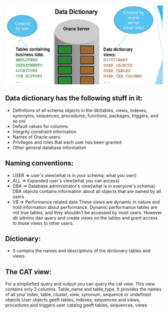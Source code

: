 ![Alt text](<../resources/data dictionary.png>)

## Data dictionary has the following stuff in it:
- Definitions of all schema objects in the db(tables, views, indexes, synonyms, sequences, procedures,
functions, packages, triggers, and so on)
- Default values for columns
- Integrity constraint information
- Names of Oracle users
- Privileges and roles that each user has been granted
- Other general database information

## Naming conventions:
- USER => user's view(what is in your schema; what you own)
- ALL => Expanded user's view(what you can access)
- DBA => Database administrator's view(what is in everyone's schema)
         DBA objects contains information about all objects that are owned by all users
- V$ => Performance related data
        These views are dynamic in nature and hold information about performance. Dynamic performance
        tables are not true tables, and they shouldn't be accessed by most users. However
        db admins dan query and create views on the tables and grant access to those views to other users.
        


## Dictionary:
- It contains the names and descriptions of the dictionary tables and views


## The CAT view:
For a simpliefied query and output you can query the cat view. This view contains only 2 columns.
Table_name and table_type. It provides the names of all your index, table, cluster, view,
synonum, sequence or undefined objects
User objects geeft tables, indexes, sequences and views, procedures and triggers
user catalog geeft tables, sequences, views